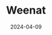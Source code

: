 ---  
layout: startup_page  
title: "Weenat"  
id: "weenat.com"  
permalink: "/weenatweenat.com04092024/"  
website: "https://weenat.com/en/"  
funding_round: "Series C"  
funding_amount: "$8M"  
investors: "Pymwymic, LIBERSET, IDIA Capital Investissement"  
about: "Weenat provides meteorological sensors that help farmers conserve water. Their sensors monitor soil water content, utilizing data from sensor networks, satellite imagery, and algorithmic analysis to optimize water usage. This addresses the significant challenge of water scarcity in agriculture."  
markets: "Agritech"  
hq: "Nantes, Pays de la Loire, France"  
founded_year: "2014"  
linkedin: "https://www.linkedin.com/company/weenat-solutions/"  
twitter: "https://twitter.com/weenat_com"  
instagram: ""  
facebook: "https://www.facebook.com/weenatcom/"  
crunchbase: "https://www.crunchbase.com/organization/weenat"  
pitchbook: "https://pitchbook.com/profiles/company/183795-76"  

date_display: "09-Apr-2024"  
date: "2024-04-09"

# SEO Optimization  
meta_title: "Weenat - Series C Funding ($8M)"  
meta_description: "Weenat, Weenat provides meteorological sensors that help farmers conserve water. Their sensors monitor soil water content, utilizing data from sensor networks..."  
meta_keywords: "Weenat, Agritech, Series C funding"  
canonical_url: "https://startup.projectstartups.com/weenatweenat.com04092024/"  
---
